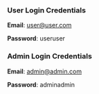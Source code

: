 
### User Login Credentials

**Email**: user@user.com

**Password**: useruser

### Admin Login Credentials

**Email**: admin@admin.com

**Password**: adminadmin
